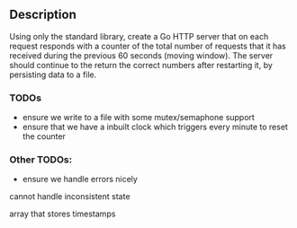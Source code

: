 ## Description

Using only the standard library, create a Go HTTP server that on each request responds with a counter of the total number of requests that it has received during the previous 60 seconds (moving window). The server should continue to the return the correct numbers after restarting it, by persisting data to a file.


### TODOs

- ensure we write to a file with some mutex/semaphone support
- ensure that we have a inbuilt clock which triggers every minute to reset the counter

### Other TODOs:

- ensure we handle errors nicely

cannot handle inconsistent state

array that stores timestamps